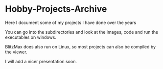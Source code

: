 # Hobby-Projects-Archive
Here I document some of my projects I have done over the years

You can go into the subdirectories and look at the images, code and run the executables on windows.

BlitzMax does also run on Linux, so most projects can also be compiled by the viewer.

I will add a nicer presentation soon.
